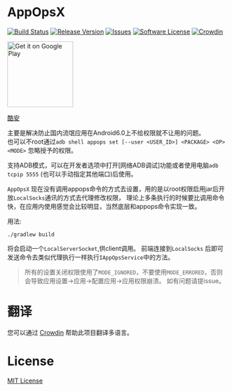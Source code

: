 # AppOpsX
[![Build Status](https://img.shields.io/travis/8enet/AppOpsX.svg)](https://travis-ci.org/8enet/AppOpsX)   [![Release Version](https://img.shields.io/github/release/8enet/AppOpsX.svg)](https://github.com/8enet/AppOpsX/releases) [![Issues](https://img.shields.io/github/issues/8enet/AppOpsX.svg)](https://github.com/8enet/AppOpsX/issues)
[![Software License](https://img.shields.io/github/license/8enet/AppOpsX.svg)](LICENSE)
[![Crowdin](https://d322cqt584bo4o.cloudfront.net/appopsx/localized.svg)](https://crowdin.com/project/appopsx)

<a href='https://play.google.com/store/apps/details?id=com.zzzmode.appopsx&pcampaignid=MKT-Other-global-all-co-prtnr-py-PartBadge-Mar2515-1'><img alt='Get it on Google Play' src='https://play.google.com/intl/en_us/badges/images/generic/en_badge_web_generic.png' width='150'/></a>

[酷安](http://www.coolapk.com/apk/com.zzzmode.appopsx)

主要是解决防止国内流氓应用在Android6.0上不给权限就不让用的问题。   
也可以不root通过`adb shell appops set [--user <USER_ID>] <PACKAGE> <OP> <MODE>` 忽略授予的权限。

支持ADB模式，可以在开发者选项中打开[网络ADB调试]功能或者使用电脑`adb tcpip 5555` (也可以手动指定其他端口)后使用。

`AppOpsX` 现在没有调用appops命令的方式去设置，用的是以root权限启用jar后开放`LocalSocks`通讯的方式去代理修改权限，
理论上多条执行的时候要比调用命令快，在应用内使用感觉会比较明显，当然底层和appops命令实现一致。

用法:
```
./gradlew build
```
将会启动一个`LocalServerSocket`,供client调用。
前端连接到`LocalSocks` 后即可发送命令去类似代理执行一样执行`IAppOpsService`中的方法。

> 所有的设置关闭权限使用了`MODE_IGNORED`，不要使用`MODE_ERRORED`，否则会导致应用设置->应用->配置应用->应用权限崩溃。
如有问题请提issue。

# 翻译 
您可以通过 [Crowdin](https://crowdin.com/project/appopsx) 帮助此项目翻译多语言。


# License
[MIT License](https://github.com/8enet/AppOpsX/blob/master/LICENSE)

